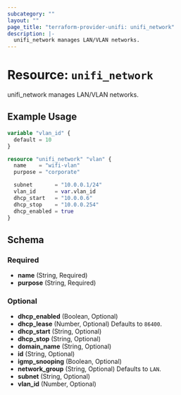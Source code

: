 ```yaml
---
subcategory: ""
layout: ""
page_title: "terraform-provider-unifi: unifi_network"
description: |-
  unifi_network manages LAN/VLAN networks.
---
```


# Resource: `unifi_network`

unifi_network manages LAN/VLAN networks.

## Example Usage

```terraform
variable "vlan_id" {
  default = 10
}

resource "unifi_network" "vlan" {
  name    = "wifi-vlan"
  purpose = "corporate"

  subnet       = "10.0.0.1/24"
  vlan_id      = var.vlan_id
  dhcp_start   = "10.0.0.6"
  dhcp_stop    = "10.0.0.254"
  dhcp_enabled = true
}
```

## Schema

### Required

- **name** (String, Required)
- **purpose** (String, Required)

### Optional

- **dhcp_enabled** (Boolean, Optional)
- **dhcp_lease** (Number, Optional) Defaults to `86400`.
- **dhcp_start** (String, Optional)
- **dhcp_stop** (String, Optional)
- **domain_name** (String, Optional)
- **id** (String, Optional)
- **igmp_snooping** (Boolean, Optional)
- **network_group** (String, Optional) Defaults to `LAN`.
- **subnet** (String, Optional)
- **vlan_id** (Number, Optional)


